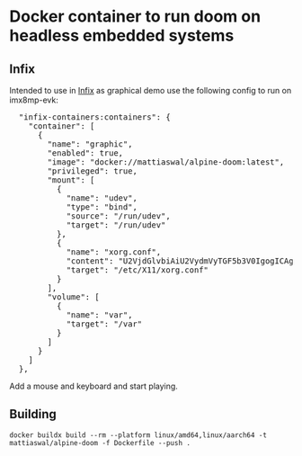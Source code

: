 # Docker container to run doom on headless embedded systems
## Infix
Intended to use in [Infix](https://github.com/kernelkit/infix) as
graphical demo use the following config to run on imx8mp-evk:
<pre>
  "infix-containers:containers": {
    "container": [
      {
        "name": "graphic",
        "enabled": true,
        "image": "docker://mattiaswal/alpine-doom:latest",
        "privileged": true,
        "mount": [
          {
            "name": "udev",
            "type": "bind",
            "source": "/run/udev",
            "target": "/run/udev"
          },
          {
            "name": "xorg.conf",
            "content": "U2VjdGlvbiAiU2VydmVyTGF5b3V0IgogICAgSWRlbnRpZmllciAiRGVmYXVsdExheW91dCIKICAgIFNjcmVlbiAwICJTY3JlZW4wIiAwIDAKRW5kU2VjdGlvbgpTZWN0aW9uICJEZXZpY2UiCiAgICBJZGVudGlmaWVyICJpTVggTENEIgogICAgRHJpdmVyICJtb2Rlc2V0dGluZyIKICAgIEJ1c0lEICJwbGF0Zm9ybTozMmZjNjAwMC5kaXNwbGF5LWNvbnRyb2xsZXIiCiAgICBPcHRpb24gImttc2RldiIgIi9kZXYvZHJpL2NhcmQxIgpFbmRTZWN0aW9uCgpTZWN0aW9uICJTY3JlZW4iCiAgICBJZGVudGlmaWVyICJTY3JlZW4wIgogICAgRGV2aWNlICJpTVggTENEIgogICAgRGVmYXVsdERlcHRoIDI0CkVuZFNlY3Rpb24KCg==",
            "target": "/etc/X11/xorg.conf"
          }
        ],
        "volume": [
          {
            "name": "var",
            "target": "/var"
          }
        ]
      }
    ]
  },
</pre>
Add a mouse and keyboard and start playing.

## Building

`docker buildx build --rm --platform linux/amd64,linux/aarch64 -t mattiaswal/alpine-doom -f Dockerfile --push .`
